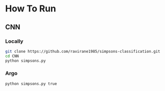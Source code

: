 # How To Run

## CNN

### Locally

```bash
git clone https://github.com/ravirane1985/simpsons-classification.git
cd CNN
python simpsons.py
```
### Argo


```bash
python simpsons.py true
```